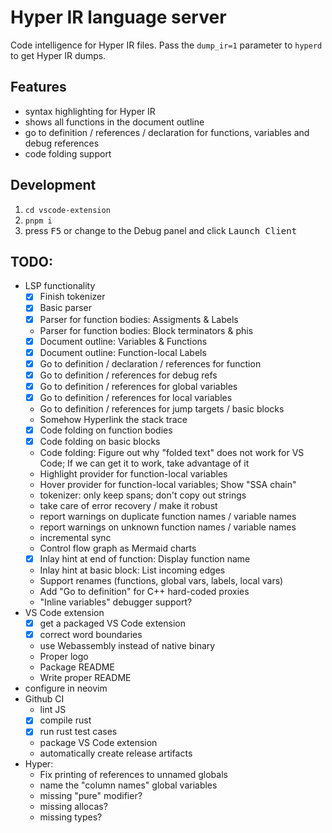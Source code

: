 # Hyper IR language server

Code intelligence for Hyper IR files.
Pass the `dump_ir=1` parameter to `hyperd` to get Hyper IR dumps.

## Features

* syntax highlighting for Hyper IR
* shows all functions in the document outline
* go to definition / references / declaration for functions, variables and debug references
* code folding support

## Development

1. `cd vscode-extension`
2. `pnpm i`
3. press <kbd>F5</kbd> or change to the Debug panel and click <kbd>Launch Client</kbd>

## TODO:

* LSP functionality
    * [x] Finish tokenizer
    * [x] Basic parser
    * [x] Parser for function bodies: Assigments & Labels
    * Parser for function bodies: Block terminators & phis
    * [x] Document outline: Variables & Functions
    * [x] Document outline: Function-local Labels
    * [x] Go to definition / declaration / references for function
    * [x] Go to definition / references for debug refs
    * [x] Go to definition / references for global variables
    * [x] Go to definition / references for local variables
    * Go to definition / references for jump targets / basic blocks
    * Somehow Hyperlink the stack trace
    * [x] Code folding on function bodies
    * [x] Code folding on basic blocks
    * Code folding: Figure out why "folded text" does not work for VS Code; If we can get it to work, take advantage of it
    * Highlight provider for function-local variables
    * Hover provider for function-local variables; Show "SSA chain"
    * tokenizer: only keep spans; don't copy out strings
    * take care of error recovery / make it robust
    * report warnings on duplicate function names / variable names
    * report warnings on unknown function names / variable names
    * incremental sync
    * Control flow graph as Mermaid charts
    * [x] Inlay hint at end of function: Display function name
    * Inlay hint at basic block: List incoming edges
    * Support renames (functions, global vars, labels, local vars)
    * Add "Go to definition" for C++ hard-coded proxies
    * "Inline variables" debugger support?
* VS Code extension
    * [x] get a packaged VS Code extension
    * [x] correct word boundaries
    * use Webassembly instead of native binary
    * Proper logo
    * Package README
    * Write proper README
* configure in neovim
* Github CI
    * lint JS
    * [x] compile rust
    * [x] run rust test cases
    * package VS Code extension
    * automatically create release artifacts
* Hyper:
    * Fix printing of references to unnamed globals
    * name the "column names" global variables
    * missing "pure" modifier?
    * missing allocas?
    * missing types?
